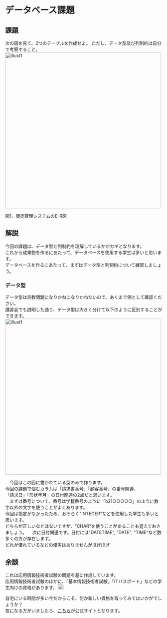 # データベース課題
## 課題
次の図を見て、2つのテーブルを作成せよ。
ただし、データ型及び列制約は自分で考察すること。    
<img width="500" alt="illust1" src="https://github.com/Cist-ProjectMember/ProjectMemberDocuments/blob/master/2020s/supplement/database/image/%E5%9B%B310%20(2).png">

図1．販売管理システムのE-R図

## 解説
今回の課題は、データ型と列制約を理解しているかがカギとなります。  
これから成果物を作るにあたって、データベースを使用する学生は多いと思います。  
データベースを作るにあたって、まずはデータ型と列制約について練習しましょう。  

### データ型
データ型は宗教問題になりかねになりかねないので、あくまで例として確認ください。  
講習会でも説明した通り、データ型は大きく分けて以下のように区別することができます。  
<a href="https://github.com/Cist-ProjectMember/ProjectMemberDocuments/blob/master/2020s/course/lectures/lecture06.md"><img width="500" alt="illust1" src="https://github.com/Cist-ProjectMember/ProjectMemberDocuments/blob/master/2020s/supplement/database/image/%E5%9B%B33.png"></a>

　今回はこの図に書かれている型のみで作ります。  
今回の課題で悩むカラムは「請求書番号」「顧客番号」の番号関連、  
「請求日」「形状年月」の日付関連の2点だと思います。  
　まずは番号について、番号は学籍番号のように「b21○○○○○」のように数字以外の文字を使うことがよくあります。  
今回は指定がなかったため、おそらく"INTEGER"などを使用した学生も多いと思います。  
どちらが正しいなどはないですが、"CHAR"を使うことがあることも覚えておきましょう。
　次に日付関連です。日付には"DATETIME", "DATE", "TIME"など数多くの方が存在します。  
どれが優れているなどの優劣はありませんがほげほげ

## 余談
これは応用情報技術者試験の問題を基に作成しています。  
応用情報技術者試験のほかに、「基本情報技術者試験」「ITパスポート」などの学生向けの資格があります。
[![](https://github.com/Cist-ProjectMember/ProjectMemberDocuments/blob/master/2020s/supplement/database/image/%E5%9B%B311.png)](https://www.jitec.ipa.go.jp/1_11seido/seido_gaiyo.html)

自宅にいる時間が多い今だからこそ、何か新しい資格を取ってみてはいかがでしょうか？  
気になる方がいましたら、[こちら](https://www.jitec.ipa.go.jp/1_11seido/seido_gaiyo.html)が公式サイトとなります。
